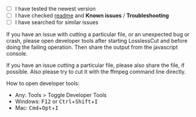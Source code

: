 - [ ] I have tested the newest version
- [ ] I have checked [readme](https://github.com/mifi/lossless-cut) and **Known issues** / **Troubleshooting**
- [ ] I have searched for similar issues

If you have an issue with cutting a particular file, or an unexpected bug or crash, please open developer tools after starting LosslessCut and before doing the failing operation. Then share the output from the javascript console.

If you have an issue cutting a particular file, please also share the file, if possible. Also please try to cut it with the ffmpeg command line directly.

How to open developer tools:
- Any: Tools > Toggle Developer Tools
- Windows: <kbd>F12</kbd> or <kbd>Ctrl</kbd>+<kbd>Shift</kbd>+<kbd>I</kbd>
- Mac: <kbd>Cmd</kbd>+<kbd>Opt</kbd>+<kbd>I</kbd>
